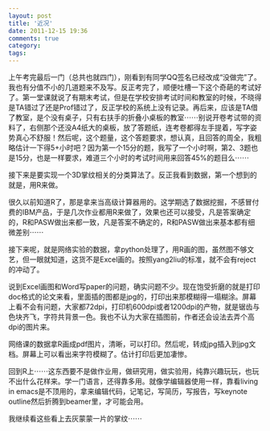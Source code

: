 ```yaml
---
layout: post
title: '近况'
date: 2011-12-15 19:36
comments: true
category: 
tags:
---
```

    

上午考完最后一门（总共也就四门），刚看到有同学QQ签名已经改成“没做完”了。我也有分值不小的几道题来不及写。反正考完了，顺便吐槽一下这个奇葩的考试好了。第一堂课就说了有期末考试，但是在学校安排考试时间和教室的时候，不晓得是TA错过了还是Prof错过了，反正学校的系统上没有记录。再后来，应该是TA借了教室，是个没有桌子，只有右扶手的折叠小桌板的教室⋯⋯别说开卷考试带的资料了，右侧那个还没A4纸大的桌板，放了答题纸，连考卷都得左手提着，写字姿势真心不舒服！然后呢，这个题量，这个答题要求，想认真，且回答的周全，我粗略估计一下得5+小时吧？因为第一个15分的题，我写了一个小时啊，第2、3题也是15分，也是一样要求，难道三个小时的考试时间用来回答45%的题目么⋯⋯

接下来是要实现一个3D掌纹相关的分类算法了。反正我看到数据，第一个想到的就是，用R来做。

很久以前知道R了，那是拿来当高级计算器用的。这学期选了数据挖掘，不感冒付费的IBM产品，于是几次作业都用R来做了，效果也还可以接受，凡是答案确定的，R和PASW做出来都一致，凡是答案不确定的，R和PASW做出来基本都有细微差别⋯⋯

接下来呢，就是网络实验的数据，拿python处理了，用R画的图，虽然图不够文艺，但一眼就知道，这货不是Excel画的。按照yang2liu的标准，就不会有reject的冲动了。

说到Excel画图和Word写paper的问题，确实问题不少。现在饱受折磨的就是打印doc格式的论文来看，里面插的图都是jpg的，打印出来那模糊得一塌糊涂。屏幕上看不会有问题，大家都72dpi，打印机600dpi或者1200dpi的产物，就是锯齿与色块齐飞，字符共背景一色。我也不认为大家在插图前，作者还会设法去弄个高dpi的图片来。

网络课的数据拿R画成pdf图片，清晰，可以打印。然后呢，转成jpg插入到jpg文档。屏幕上可以看出来字符模糊了。估计打印后更加凄惨。

回到R上⋯⋯这东西要不是做作业用，做研究用，做实验用，纯靠兴趣玩玩，也玩不出什么花样来。学一门语言，还得靠多用。就像学编辑器使用一样，靠看living in emacs是不顶用的，拿来编辑代码，记笔记，写简历，写报告，写keynote outline然后折腾到beamer里，才可能会用。

我继续看这些看上去灰蒙蒙一片的掌纹⋯⋯
